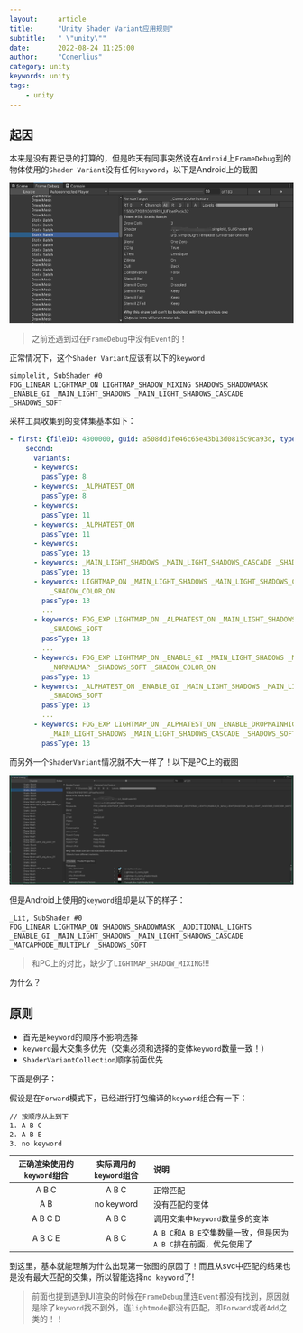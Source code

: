 ```yaml
---
layout:     article
title:      "Unity Shader Variant应用规则"
subtitle:   " \"unity\""
date:       2022-08-24 11:25:00
author:     "Conerlius"
category: unity
keywords: unity
tags:
    - unity
---
```


## 起因

本来是没有要记录的打算的，但是昨天有同事突然说在`Android`上`FrameDebug`到的物体使用的`Shader Variant`没有任何`keyword`，以下是Android上的截图

![Android的截图](/images/computer/game/unity/unity_shadervariant_4.png)

> 之前还遇到过在`FrameDebug`中没有`Event`的！

正常情况下，这个`Shader Variant`应该有以下的`keyword`

```
simplelit, SubShader #0
FOG_LINEAR LIGHTMAP_ON LIGHTMAP_SHADOW_MIXING SHADOWS_SHADOWMASK _ENABLE_GI _MAIN_LIGHT_SHADOWS _MAIN_LIGHT_SHADOWS_CASCADE _SHADOWS_SOFT
```

采样工具收集到的变体集基本如下：
```yaml
- first: {fileID: 4800000, guid: a508dd1fe46c65e43b13d0815c9ca93d, type: 3}
    second:
      variants:
      - keywords: 
        passType: 8
      - keywords: _ALPHATEST_ON
        passType: 8
      - keywords: 
        passType: 11
      - keywords: _ALPHATEST_ON
        passType: 11
      - keywords: 
        passType: 13
      - keywords: _MAIN_LIGHT_SHADOWS _MAIN_LIGHT_SHADOWS_CASCADE _SHADOWS_SOFT _SHADOW_COLOR_ON
        passType: 13
      - keywords: LIGHTMAP_ON _MAIN_LIGHT_SHADOWS _MAIN_LIGHT_SHADOWS_CASCADE _SHADOWS_SOFT
          _SHADOW_COLOR_ON
        passType: 13
        ...
      - keywords: FOG_EXP LIGHTMAP_ON _ALPHATEST_ON _MAIN_LIGHT_SHADOWS _MAIN_LIGHT_SHADOWS_CASCADE
          _SHADOWS_SOFT
        passType: 13
        ...
      - keywords: FOG_EXP LIGHTMAP_ON _ENABLE_GI _MAIN_LIGHT_SHADOWS _MAIN_LIGHT_SHADOWS_CASCADE
          _NORMALMAP _SHADOWS_SOFT _SHADOW_COLOR_ON
        passType: 13
      - keywords: _ALPHATEST_ON _ENABLE_GI _MAIN_LIGHT_SHADOWS _MAIN_LIGHT_SHADOWS_CASCADE
          _SHADOWS_SOFT
        passType: 13
        ...
      - keywords: FOG_EXP LIGHTMAP_ON _ALPHATEST_ON _ENABLE_DROPMAINHIGHLIGHT _ENABLE_GI
          _MAIN_LIGHT_SHADOWS _MAIN_LIGHT_SHADOWS_CASCADE _SHADOWS_SOFT
        passType: 13
```

而另外一个`ShaderVariant`情况就不大一样了！以下是PC上的截图

![Standalone的截图](/images/computer/game/unity/unity_shadervariant_5.png)

但是Android上使用的`keyword`组却是以下的样子：

```
_Lit, SubShader #0
FOG_LINEAR LIGHTMAP_ON SHADOWS_SHADOWMASK _ADDITIONAL_LIGHTS _ENABLE_GI _MAIN_LIGHT_SHADOWS _MAIN_LIGHT_SHADOWS_CASCADE _MATCAPMODE_MULTIPLY _SHADOWS_SOFT
```

> 和PC上的对比，缺少了`LIGHTMAP_SHADOW_MIXING`!!!

为什么？

## 原则

- 首先是`keyword`的顺序不影响选择
- `keyword`最大交集多优先（交集必须和选择的变体`keyword`数量一致！）
- `ShaderVariantCollection`顺序前面优先

下面是例子：

假设是在`Forward`模式下，已经进行打包编译的`keyword`组合有一下：

```
// 按顺序从上到下
1. A B C
2. A B E
3. no keyword
```

| 正确渲染使用的`keyword`组合 | 实际调用的`keyword`组合 | 说明 |
| :-: | :-: | :- |
| A B C | A B C | 正常匹配 |
| A B | no keyword|	没有匹配的变体|
| A B C D | A B C |	调用交集中`keyword`数量多的变体 |
| A B C E| A B C | `A B C`和`A B E`交集数量一致，但是因为`A B C`排在前面，优先使用了|

到这里，基本就能理解为什么出现第一张图的原因了！而且从svc中匹配的结果也是没有最大匹配的交集，所以智能选择`no keyword`了!

> 前面也提到遇到UI渲染的时候在`FrameDebug`里连`Event`都没有找到，原因就是除了`keyword`找不到外，连`lightmode`都没有匹配，即`Forward`或者`Add`之类的！！